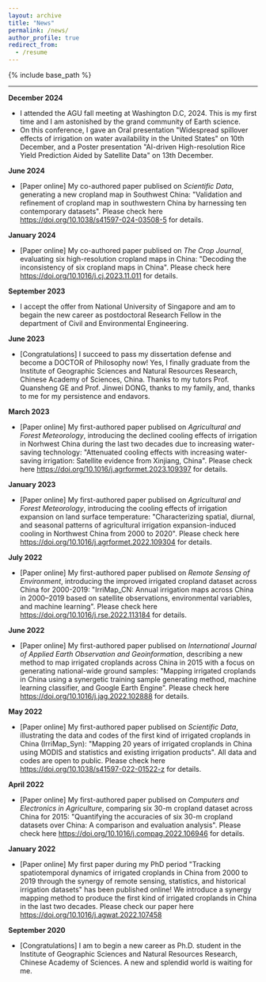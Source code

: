 ```yaml
---
layout: archive
title: "News"
permalink: /news/
author_profile: true
redirect_from:
  - /resume
---
```


{% include base_path %}

--------------------------------------------------
**December 2024**

* I attended the AGU fall meeting at Washington D.C, 2024. This is my first time and I am astonished by the grand community of Earth science.
* On this conference, I gave an Oral presentation "Widespread spillover effects of irrigation on water availability in the United States" on 10th December, and a Poster presentation "AI-driven High-resolution Rice Yield Prediction Aided by Satellite Data" on 13th December.


**June 2024**

* [Paper online] My co-authored paper publised on *Scientific Data*, generating a new cropland map in Southwest China: "Validation and refinement of cropland map in southwestern China by harnessing ten contemporary datasets". Please check here https://doi.org/10.1038/s41597-024-03508-5 for details.
  

**January 2024**

* [Paper online] My co-authored paper publised on *The Crop Journal*, evaluating six high-resolution cropland maps in China: "Decoding the inconsistency of six cropland maps in China". Please check here https://doi.org/10.1016/j.cj.2023.11.011 for details.
  

**September 2023**

* I accept the offer from National University of Singapore and am to begain the new career as postdoctoral Research Fellow in the department of Civil and Environmental Engineering.

**June 2023**

* [Congratulations] I succeed to pass my dissertation defense and become a DOCTOR of Philosophy now! Yes, I finally graduate from the Institute of Geographic Sciences and Natural Resources Research, Chinese Academy of Sciences, China. Thanks to my tutors Prof. Quansheng GE and Prof. Jinwei DONG, thanks to my family, and, thanks to me for my persistence and endavors.


**March 2023**

* [Paper online] My first-authored paper publised on *Agricultural and Forest Meteorology*, introducing the declined cooling effects of irrigation in Norhwest China during the last two decades due to increasing water-saving technology: "Attenuated cooling effects with increasing water-saving irrigation: Satellite evidence from Xinjiang, China". Please check here https://doi.org/10.1016/j.agrformet.2023.109397 for details.



**January 2023**

* [Paper online] My first-authored paper publised on *Agricultural and Forest Meteorology*, introducing the cooling effects of irrigation expansion on land surface temperature: "Characterizing spatial, diurnal, and seasonal patterns of agricultural irrigation expansion-induced cooling in Northwest China from 2000 to 2020". Please check here https://doi.org/10.1016/j.agrformet.2022.109304 for details.



**July 2022**

* [Paper online] My first-authored paper publised on *Remote Sensing of Environment*, introducing the improved irrigated cropland dataset across China for 2000-2019: "IrriMap_CN: Annual irrigation maps across China in 2000–2019 based on satellite observations, environmental variables, and machine learning". Please check here https://doi.org/10.1016/j.rse.2022.113184 for details.

**June 2022**

* [Paper online] My first-authored paper publised on *International Journal of Applied Earth Observation and Geoinformation*, describing a new method to map irrigated croplands across China in 2015 with a focus on generating national-wide ground samples: "Mapping irrigated croplands in China using a synergetic training sample generating method, machine learning classifier, and Google Earth Engine". Please check here https://doi.org/10.1016/j.jag.2022.102888 for details.


**May 2022**

* [Paper online] My first-authored paper publised on *Scientific Data*, illustrating the data and codes of the first kind of irrigated croplands in China (IrriMap_Syn): "Mapping 20 years of irrigated croplands in China using MODIS and statistics and existing irrigation products". All data and codes are open to public. Please check here https://doi.org/10.1038/s41597-022-01522-z for details.

**April 2022**

* [Paper online] My first-authored paper publised on *Computers and Electronics in Agriculture*, comparing six 30-m cropland dataset across China for 2015: "Quantifying the accuracies of six 30-m cropland datasets over China: A comparison and evaluation analysis". Please check here https://doi.org/10.1016/j.compag.2022.106946 for details.


**January 2022**

* [Paper online] My first paper during my PhD period "Tracking spatiotemporal dynamics of irrigated croplands in China from 2000 to 2019 through the synergy of remote sensing, statistics, and historical irrigation datasets" has been published online! We introduce a synergy mapping method to produce the first kind of irrigated croplands in China in the last two decades. Please check our paper here https://doi.org/10.1016/j.agwat.2022.107458

**September 2020**

* [Congratulations] I am to begin a new career as Ph.D. student in the Institute of Geographic Sciences and Natural Resources Research, Chinese Academy of Sciences. A new and splendid world is waiting for me.
